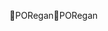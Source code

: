 PORegan                                               P O R e g a n                                                                                             